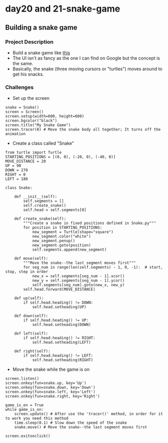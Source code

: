 # day20 and 21-snake-game
## Building a snake game
### Project Description
- Build a snake game like [this](https://www.google.com/search?q=play+snake) 
- The UI isn't as fancy as the one I can find on Google but the concept is the same.
- Basically, the snake (three moving cursors or "turtles") moves around to get his snacks.

### Challenges
- Set up the screen
```
snake = Snake()
screen = Screen()
screen.setup(width=600, height=600)
screen.bgcolor("black")
screen.title("My Snake Game")
screen.tracer(0) # Move the snake body all together; It turns off the animation
```

- Create a class called "Snake"
```
from turtle import Turtle
STARTING_POSITIONS = [(0, 0), (-20, 0), (-40, 0)]
MOVE_DISTANCE = 20
UP = 90
DOWN = 270
RIGHT = 0
LEFT = 180

class Snake:

    def __init__(self):
        self.segments = []
        self.create_snake()
        self.head = self.segments[0]

    def create_snake(self):
        """Create a snake in fixed positions defined in Snake.py"""
        for position in STARTING_POSITIONS:
            new_segment = Turtle(shape="square")
            new_segment.color("white")
            new_segment.penup()
            new_segment.goto(position)
            self.segments.append(new_segment)

    def move(self):
        """Move the snake--the last segment moves first"""
        for seg_num in range(len(self.segments) - 1, 0, -1):  # start, stop, step in order
            new_x = self.segments[seg_num - 1].xcor()
            new_y = self.segments[seg_num - 1].ycor()
            self.segments[seg_num].goto(new_x, new_y)
        self.head.forward(MOVE_DISTANCE)

    def up(self):
        if self.head.heading() != DOWN:
            self.head.setheading(UP)

    def down(self):
        if self.head.heading() != UP:
            self.head.setheading(DOWN)

    def left(self):
        if self.head.heading() != RIGHT:
            self.head.setheading(LEFT)

    def right(self):
        if self.head.heading() != LEFT:
            self.head.setheading(RIGHT)
```            
- Move the snake while the game is on
```
screen.listen()
screen.onkey(fun=snake.up, key='Up')
screen.onkey(fun=snake.down, key='Down')
screen.onkey(fun=snake.left, key='Left')
screen.onkey(fun=snake.right, key='Right')

game_is_on = True
while game_is_on:
    screen.update() # After use the 'tracer()' method, in order for it to work you need this method
    time.sleep(0.1) # Slow down the speed of the snake
    snake.move() # Move the snake--the last segment moves first

screen.exitonclick()
```
